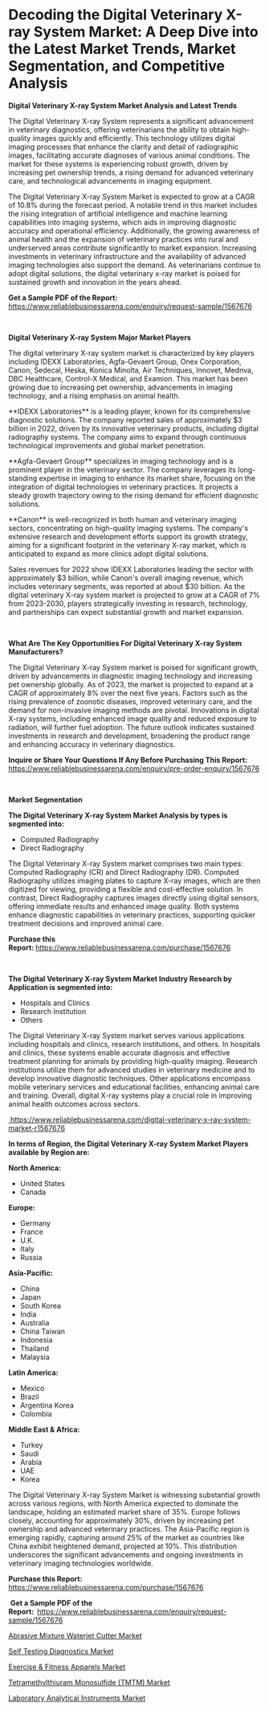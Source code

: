 <p><h1>Decoding the Digital Veterinary X-ray System Market: A Deep Dive into the Latest Market Trends, Market Segmentation, and Competitive Analysis</h1></p><p><strong>Digital Veterinary X-ray System Market Analysis and Latest Trends</strong></p>
<p><p>The Digital Veterinary X-ray System represents a significant advancement in veterinary diagnostics, offering veterinarians the ability to obtain high-quality images quickly and efficiently. This technology utilizes digital imaging processes that enhance the clarity and detail of radiographic images, facilitating accurate diagnoses of various animal conditions. The market for these systems is experiencing robust growth, driven by increasing pet ownership trends, a rising demand for advanced veterinary care, and technological advancements in imaging equipment.</p><p>The Digital Veterinary X-ray System Market is expected to grow at a CAGR of 10.8% during the forecast period. A notable trend in this market includes the rising integration of artificial intelligence and machine learning capabilities into imaging systems, which aids in improving diagnostic accuracy and operational efficiency. Additionally, the growing awareness of animal health and the expansion of veterinary practices into rural and underserved areas contribute significantly to market expansion. Increasing investments in veterinary infrastructure and the availability of advanced imaging technologies also support the demand. As veterinarians continue to adopt digital solutions, the digital veterinary x-ray market is poised for sustained growth and innovation in the years ahead.</p></p>
<p><strong>Get a Sample PDF of the Report:&nbsp;</strong> <a href="https://www.reliablebusinessarena.com/enquiry/request-sample/1567676">https://www.reliablebusinessarena.com/enquiry/request-sample/1567676</a></p>
<p>&nbsp;</p>
<p><strong>Digital Veterinary X-ray System Major Market Players</strong></p>
<p><p>The digital veterinary X-ray system market is characterized by key players including IDEXX Laboratories, Agfa-Gevaert Group, Onex Corporation, Canon, Sedecal, Heska, Konica Minolta, Air Techniques, Innovet, Mednva, DBC Healthcare, Control-X Medical, and Examion. This market has been growing due to increasing pet ownership, advancements in imaging technology, and a rising emphasis on animal health.</p><p>**IDEXX Laboratories** is a leading player, known for its comprehensive diagnostic solutions. The company reported sales of approximately $3 billion in 2022, driven by its innovative veterinary products, including digital radiography systems. The company aims to expand through continuous technological improvements and global market penetration.</p><p>**Agfa-Gevaert Group** specializes in imaging technology and is a prominent player in the veterinary sector. The company leverages its long-standing expertise in imaging to enhance its market share, focusing on the integration of digital technologies in veterinary practices. It projects a steady growth trajectory owing to the rising demand for efficient diagnostic solutions.</p><p>**Canon** is well-recognized in both human and veterinary imaging sectors, concentrating on high-quality imaging systems. The company's extensive research and development efforts support its growth strategy, aiming for a significant footprint in the veterinary X-ray market, which is anticipated to expand as more clinics adopt digital solutions.</p><p>Sales revenues for 2022 show IDEXX Laboratories leading the sector with approximately $3 billion, while Canon's overall imaging revenue, which includes veterinary segments, was reported at about $30 billion. As the digital veterinary X-ray system market is projected to grow at a CAGR of 7% from 2023-2030, players strategically investing in research, technology, and partnerships can expect substantial growth and market expansion.</p></p>
<p>&nbsp;</p>
<p><strong>What Are The Key Opportunities For Digital Veterinary X-ray System Manufacturers?</strong></p>
<p><p>The Digital Veterinary X-ray System market is poised for significant growth, driven by advancements in diagnostic imaging technology and increasing pet ownership globally. As of 2023, the market is projected to expand at a CAGR of approximately 8% over the next five years. Factors such as the rising prevalence of zoonotic diseases, improved veterinary care, and the demand for non-invasive imaging methods are pivotal. Innovations in digital X-ray systems, including enhanced image quality and reduced exposure to radiation, will further fuel adoption. The future outlook indicates sustained investments in research and development, broadening the product range and enhancing accuracy in veterinary diagnostics.</p></p>
<p><strong>Inquire or Share Your Questions If Any Before Purchasing This Report:</strong> <a href="https://www.reliablebusinessarena.com/enquiry/pre-order-enquiry/1567676">https://www.reliablebusinessarena.com/enquiry/pre-order-enquiry/1567676</a></p>
<p>&nbsp;</p>
<p><strong>Market Segmentation</strong></p>
<p><strong>The Digital Veterinary X-ray System Market Analysis by types is segmented into:</strong></p>
<p><ul><li>Computed Radiography</li><li>Direct Radiography</li></ul></p>
<p><p>The Digital Veterinary X-ray System market comprises two main types: Computed Radiography (CR) and Direct Radiography (DR). Computed Radiography utilizes imaging plates to capture X-ray images, which are then digitized for viewing, providing a flexible and cost-effective solution. In contrast, Direct Radiography captures images directly using digital sensors, offering immediate results and enhanced image quality. Both systems enhance diagnostic capabilities in veterinary practices, supporting quicker treatment decisions and improved animal care.</p></p>
<p><strong>Purchase this Report:&nbsp;</strong><a href="https://www.reliablebusinessarena.com/purchase/1567676">https://www.reliablebusinessarena.com/purchase/1567676</a></p>
<p>&nbsp;</p>
<p><strong>The Digital Veterinary X-ray System Market Industry Research by Application is segmented into:</strong></p>
<p><ul><li>Hospitals and Clinics</li><li>Research Institution</li><li>Others</li></ul></p>
<p><p>The Digital Veterinary X-ray System market serves various applications including hospitals and clinics, research institutions, and others. In hospitals and clinics, these systems enable accurate diagnosis and effective treatment planning for animals by providing high-quality imaging. Research institutions utilize them for advanced studies in veterinary medicine and to develop innovative diagnostic techniques. Other applications encompass mobile veterinary services and educational facilities, enhancing animal care and training. Overall, digital X-ray systems play a crucial role in improving animal health outcomes across sectors.</p></p>
<p><a href="https://www.reliablebusinessarena.com/digital-veterinary-x-ray-system-market-r1567676">&nbsp;https://www.reliablebusinessarena.com/digital-veterinary-x-ray-system-market-r1567676</a></p>
<p><strong>In terms of Region, the Digital Veterinary X-ray System Market Players available by Region are:</strong></p>
<p>
    <p> <strong> North America: </strong>
        <ul>
            <li>United States</li>
            <li>Canada</li>
        </ul>
        </p> 
    <p> <strong> Europe: </strong>
        <ul>
            <li>Germany</li>
            <li>France</li>
            <li>U.K.</li>
            <li>Italy</li>
            <li>Russia</li>
        </ul>
        </p> 
    <p> <strong> Asia-Pacific: </strong>
        <ul>
            <li>China</li>
            <li>Japan</li>
            <li>South Korea</li>
            <li>India</li>
            <li>Australia</li>
            <li>China Taiwan</li>
            <li>Indonesia</li>
            <li>Thailand</li>
            <li>Malaysia</li>
        </ul>
        </p> 
    <p> <strong> Latin America: </strong>
        <ul>
            <li>Mexico</li>
            <li>Brazil</li>
            <li>Argentina Korea</li>
            <li>Colombia</li>
        </ul>
        </p> 
    <p> <strong> Middle East & Africa: </strong>
        <ul>
            <li>Turkey</li>
            <li>Saudi</li>
            <li>Arabia</li>
            <li>UAE</li>
            <li>Korea</li>
        </ul>
    </p>
    </p>
<p><p>The Digital Veterinary X-ray System Market is witnessing substantial growth across various regions, with North America expected to dominate the landscape, holding an estimated market share of 35%. Europe follows closely, accounting for approximately 30%, driven by increasing pet ownership and advanced veterinary practices. The Asia-Pacific region is emerging rapidly, capturing around 25% of the market as countries like China exhibit heightened demand, projected at 10%. This distribution underscores the significant advancements and ongoing investments in veterinary imaging technologies worldwide.</p></p>
<p><strong>Purchase this Report: </strong><a href="https://www.reliablebusinessarena.com/purchase/1567676">https://www.reliablebusinessarena.com/purchase/1567676</a></p>
<p>&nbsp;<strong>Get a Sample PDF of the Report:&nbsp;&nbsp;</strong><a href="https://www.reliablebusinessarena.com/enquiry/request-sample/1567676">https://www.reliablebusinessarena.com/enquiry/request-sample/1567676</a></p>
<p><strong></strong></p>
<p><p><a href="https://medium.com/@zolotuy145/abrasive-mixture-waterjet-cutter-market-a-global-and-regional-analysis-focus-on-region-7e8646f27e84">Abrasive Mixture Waterjet Cutter Market</a></p><p><a href="https://github.com/prosalinda88/Market-Research-Report-List-6/blob/main/self-testing-diagnostics-market.md">Self Testing Diagnostics Market</a></p><p><a href="https://issuu.com/reportprime-2/docs/exercise-fitness-apparels-market-si_2f8bc8409d2214">Exercise & Fitness Apparels Market</a></p><p><a href="https://issuu.com/reportprime-2/docs/tetramethylthiuram-monosulfide-tmtm_95002362acab33">Tetramethylthiuram Monosulfide (TMTM) Market</a></p><p><a href="https://www.linkedin.com/pulse/navigating-global-laboratory-analytical-instruments-market-from-2agbf?trackingId=tjAV7V4dTKimAaKYVrQ9aQ%3D%3D">Laboratory Analytical Instruments Market</a></p></p>